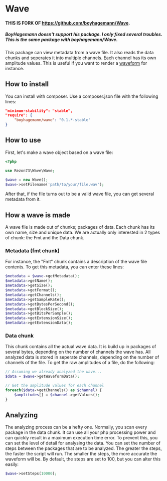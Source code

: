 # Wave

#### THIS IS FORK OF https://github.com/boyhagemann/Wave.
##### BoyHagemann doesn't support his package. I only fixed several troubles. This is the same package with boyhagemann/Wave. 

This package can view metadata from a wave file. It also reads the data chunks and seperates it into multiple channels.
Each channel has its own amplitude values. This is useful if you want to render a [waveform](http://github.com/boyhagemann/Waveform) for instance.

## How to install

You can install with composer. Use a composer.json file with the following lines:

```json
"minimum-stability": "stable",
"require": {
    "boyhagemann/wave": "0.1.*-stable"
}
```

## How to use

First, let's make a wave object based on a wave file:
```php
<?php

use Rezon73\Wave\Wave;

$wave = new Wave();
$wave->setFilename('path/to/your/file.wav');
```

After that, if the file turns out to be a valid wave file, you can
get several metadata from it.

## How a wave is made

A wave file is made out of chunks; packages of data. 
Each chunk has its own name, size and unique data.
We are actually only interested in 2 types of chunk: the Fmt and the Data chunk.

### Metadata (fmt chunk)
For instance, the "Fmt" chunk contains a description of the wave file contents. To get this metadata,
you can enter these lines:
```php
$metadata = $wave->getMetadata();
$metadata->getName();
$metadata->getSize();
$metadata->getFormat();
$metadata->getChannels();
$metadata->getSampleRate();
$metadata->getBytesPerSecond();
$metadata->getBlockSize();
$metadata->getBitsPerSample();
$metadata->getExtensionSize();
$metadata->getExtensionData();
```

### Data chunk

This chunk contains all the actual wave data. It is build up in packages of several bytes, depending on the
number of channels the wave has. All analyzed data is stored in seperate channels, depending on the number of
channels of the file. To get the raw amplitudes of a file, do the following:
```php
// Assuming we already analyzed the wave...
$data = $wave->getWaveformData();

// Get the amplitude values for each channel
foreach($data->getChannels() as $channel) {
    $amplitudes[] = $channel->getValues();
}
```

## Analyzing

The analyzing process can be a hefty one. Normally, you scan every package in the data chunk. 
It can use all your php processing power and can quickly result in a maximum execution time error. 
To prevent this, you can set the level of detail for analysing the data.
You can set the number of steps between the packages that are to be analyzed.
The greater the steps, the faster the script will run. 
The smaller the steps, the more accurate the waveform will be.
By default, the steps are set to 100, but you can alter this easily:
```php
$wave->setSteps(10000);
```
